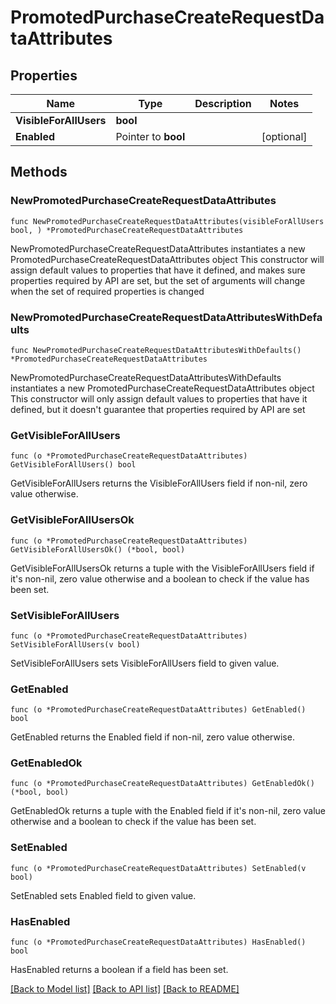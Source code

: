 # PromotedPurchaseCreateRequestDataAttributes

## Properties

Name | Type | Description | Notes
------------ | ------------- | ------------- | -------------
**VisibleForAllUsers** | **bool** |  | 
**Enabled** | Pointer to **bool** |  | [optional] 

## Methods

### NewPromotedPurchaseCreateRequestDataAttributes

`func NewPromotedPurchaseCreateRequestDataAttributes(visibleForAllUsers bool, ) *PromotedPurchaseCreateRequestDataAttributes`

NewPromotedPurchaseCreateRequestDataAttributes instantiates a new PromotedPurchaseCreateRequestDataAttributes object
This constructor will assign default values to properties that have it defined,
and makes sure properties required by API are set, but the set of arguments
will change when the set of required properties is changed

### NewPromotedPurchaseCreateRequestDataAttributesWithDefaults

`func NewPromotedPurchaseCreateRequestDataAttributesWithDefaults() *PromotedPurchaseCreateRequestDataAttributes`

NewPromotedPurchaseCreateRequestDataAttributesWithDefaults instantiates a new PromotedPurchaseCreateRequestDataAttributes object
This constructor will only assign default values to properties that have it defined,
but it doesn't guarantee that properties required by API are set

### GetVisibleForAllUsers

`func (o *PromotedPurchaseCreateRequestDataAttributes) GetVisibleForAllUsers() bool`

GetVisibleForAllUsers returns the VisibleForAllUsers field if non-nil, zero value otherwise.

### GetVisibleForAllUsersOk

`func (o *PromotedPurchaseCreateRequestDataAttributes) GetVisibleForAllUsersOk() (*bool, bool)`

GetVisibleForAllUsersOk returns a tuple with the VisibleForAllUsers field if it's non-nil, zero value otherwise
and a boolean to check if the value has been set.

### SetVisibleForAllUsers

`func (o *PromotedPurchaseCreateRequestDataAttributes) SetVisibleForAllUsers(v bool)`

SetVisibleForAllUsers sets VisibleForAllUsers field to given value.


### GetEnabled

`func (o *PromotedPurchaseCreateRequestDataAttributes) GetEnabled() bool`

GetEnabled returns the Enabled field if non-nil, zero value otherwise.

### GetEnabledOk

`func (o *PromotedPurchaseCreateRequestDataAttributes) GetEnabledOk() (*bool, bool)`

GetEnabledOk returns a tuple with the Enabled field if it's non-nil, zero value otherwise
and a boolean to check if the value has been set.

### SetEnabled

`func (o *PromotedPurchaseCreateRequestDataAttributes) SetEnabled(v bool)`

SetEnabled sets Enabled field to given value.

### HasEnabled

`func (o *PromotedPurchaseCreateRequestDataAttributes) HasEnabled() bool`

HasEnabled returns a boolean if a field has been set.


[[Back to Model list]](../README.md#documentation-for-models) [[Back to API list]](../README.md#documentation-for-api-endpoints) [[Back to README]](../README.md)


